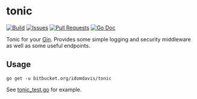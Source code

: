 # tonic

[![Build](https://img.shields.io/bitbucket/pipelines/idomdavis/tonic/main?style=plastic)](https://bitbucket.org/idomdavis/tonic/addon/pipelines/home)
[![Issues](https://img.shields.io/bitbucket/issues-raw/idomdavis/tonic?style=plastic)](https://bitbucket.org/idomdavis/tonic/issues)
[![Pull Requests](https://img.shields.io/bitbucket/pr-raw/idomdavis/tonic?style=plastic)](https://bitbucket.org/idomdavis/tonic/pull-requests/)
[![Go Doc](http://img.shields.io/badge/godoc-reference-5272B4.svg?style=plastic)](http://godoc.org/bitbucket.org/idomdavis/tonic)

Tonic for your [Gin](https://gin-gonic.com). Provides some simple logging and
security middleware as well as some useful endpoints.

## Usage

```
go get -u bitbucket.org/idomdavis/tonic
```

See [tonic_test.go]() for example.
